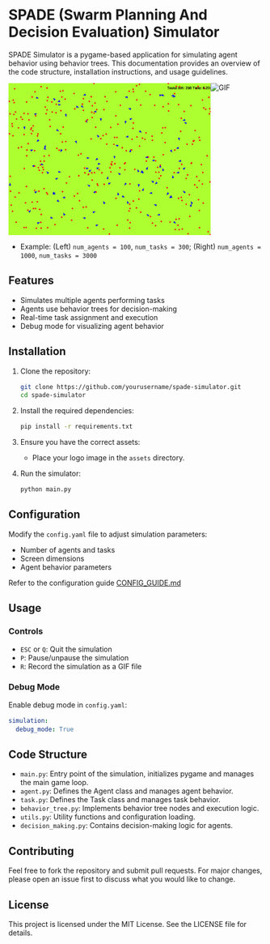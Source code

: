 # SPADE (Swarm Planning And Decision Evaluation) Simulator

SPADE Simulator is a pygame-based application for simulating agent behavior using behavior trees. This documentation provides an overview of the code structure, installation instructions, and usage guidelines.

<div style="display: flex; flex-direction: row;">
    <img src="output/2024-07-13/RandomAssignment_100_agents_300_tasks_2024-07-13_00-41-18.gif" alt="GIF" width="400" height="300">
    <img src="output/2024-07-13/RandomAssignment_1000_agents_3000_tasks_2024-07-13_00-38-13.gif" alt="GIF" width="400" height="300">
</div>

- Example: (Left) `num_agents = 100`, `num_tasks = 300`; (Right) `num_agents = 1000`, `num_tasks = 3000`



## Features

- Simulates multiple agents performing tasks
- Agents use behavior trees for decision-making
- Real-time task assignment and execution
- Debug mode for visualizing agent behavior

## Installation

1. Clone the repository:
    ```sh
    git clone https://github.com/yourusername/spade-simulator.git
    cd spade-simulator
    ```

2. Install the required dependencies:
    ```sh
    pip install -r requirements.txt
    ```

3. Ensure you have the correct assets:
    - Place your logo image in the `assets` directory.

4. Run the simulator:
    ```sh
    python main.py
    ```

## Configuration

Modify the `config.yaml` file to adjust simulation parameters:
- Number of agents and tasks
- Screen dimensions
- Agent behavior parameters

Refer to the configuration guide [CONFIG_GUIDE.md](/docs/CONFIG_GUIDE.md)

## Usage

### Controls
- `ESC` or `Q`: Quit the simulation
- `P`: Pause/unpause the simulation
- `R`: Record the simulation as a GIF file

### Debug Mode
Enable debug mode in `config.yaml`:
```yaml
simulation:
  debug_mode: True
```

## Code Structure
- `main.py`: Entry point of the simulation, initializes pygame and manages the main game loop.
- `agent.py`: Defines the Agent class and manages agent behavior.
- `task.py`: Defines the Task class and manages task behavior.
- `behavior_tree.py`: Implements behavior tree nodes and execution logic.
- `utils.py`: Utility functions and configuration loading.
- `decision_making.py`: Contains decision-making logic for agents.

## Contributing
Feel free to fork the repository and submit pull requests. For major changes, please open an issue first to discuss what you would like to change.

## License
This project is licensed under the MIT License. See the LICENSE file for details.
